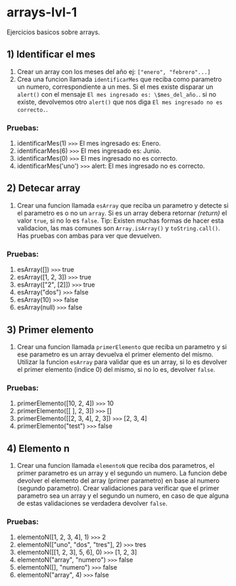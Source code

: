 # arrays-lvl-1

Ejercicios basicos sobre arrays.

## 1) Identificar el mes

1. Crear un array con los meses del año ej: `["enero", "febrero"...]`
2. Crea una funcion llamada `identificarMes` que reciba como parametro un numero, correspondiente a un mes. Si el mes existe disparar un `alert()` con el mensaje `El mes ingresado es: \$mes_del_año.`. si no existe, devolvemos otro `alert()` que nos diga `El mes ingresado no es correcto.`.

### Pruebas:

1. identificarMes(1) `>>>` El mes ingresado es: Enero.
2. identificarMes(6) `>>>` El mes ingresado es: Junio.
3. identificarMes(0) `>>>` El mes ingresado no es correcto.
4. identificarMes('uno') `>>>` alert: El mes ingresado no es correcto.

## 2) Detecar array

1. Crear una funcion llamada `esArray` que reciba un parametro y detecte si el parametro es o no un `array`. Si es un array debera retornar _(return)_ el valor `true`, si no lo es `false`. Tip: Existen muchas formas de hacer esta validacion, las mas comunes son `Array.isArray()` y `toString.call()`. Has pruebas con ambas para ver que devuelven.

### Pruebas:

1. esArray([]) `>>>` true
2. esArray([1, 2, 3]) `>>>` true
3. esArray(["2", [2]]) `>>>` true
4. esArray("dos") `>>>` false
5. esArray(10) `>>>` false
6. esArray(null) `>>>` false

## 3) Primer elemento

1. Crear una funcion llamada `primerElemento` que reciba un parametro y si ese parametro es un array devuelva el primer elemento del mismo. Utilizar la funcion `esArray` para validar que es un array, si lo es devolver el primer elemento (indice 0) del mismo, si no lo es, devolver `false`.

### Pruebas:

1. primerElemento([10, 2, 4]) `>>>` 10
2. primerElemento([[ ], 2, 3]) `>>>` []
3. primerElemento([[2, 3, 4], 2, 3]) `>>>` [2, 3, 4]
4. primerElemento("test") `>>>` false

## 4) Elemento n

1. Crear una funcion llamada `elementoN` que reciba dos parametros, el primer parametro es un array y el segundo un numero. La funcion debe devolver el elemento del array (primer parametro) en base al numero (segundo parametro). Crear validaciones para verificar que el primer parametro sea un array y el segundo un numero, en caso de que alguna de estas validaciones se verdadera devolver `false`.

### Pruebas:

1. elementoN([1, 2, 3, 4], 1) `>>>` 2
2. elementoN(["uno", "dos", "tres"], 2) `>>>` tres
3. elementoN([[1, 2, 3], 5, 6], 0) `>>>` [1, 2, 3]
4. elementoN("array", "numero") `>>>` false
5. elementoN([], "numero") `>>>` false
6. elementoN("array", 4) `>>>` false
